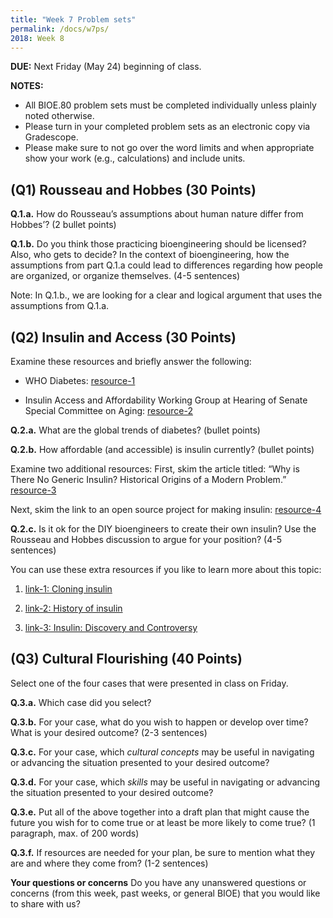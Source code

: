 ```yaml
---
title: "Week 7 Problem sets"
permalink: /docs/w7ps/
2018: Week 8
---
```


**DUE:** Next Friday (May 24) beginning of class.

**NOTES:**
  - All BIOE.80 problem sets must be completed individually unless plainly noted otherwise.
  - Please turn in your completed problem sets as an electronic copy via Gradescope.
  - Please make sure to not go over the word limits and when appropriate show your work (e.g., calculations) and include units.

## (Q1)  Rousseau and Hobbes (30 Points)

**Q.1.a.** How do Rousseau’s assumptions about human nature differ from Hobbes’? (2 bullet points)
 
**Q.1.b.** Do you think those practicing bioengineering should be licensed? Also, who gets to decide?
In the context of bioengineering, how the assumptions from part Q.1.a could lead to differences regarding 
how people are organized, or organize themselves. (4-5 sentences)

Note: In Q.1.b., we are looking for a clear and logical argument that uses the assumptions from Q.1.a.


## (Q2) Insulin and Access (30 Points)

Examine these resources and briefly answer the following: 

- WHO Diabetes: [resource-1](https://www.who.int/en/news-room/fact-sheets/detail/diabetes)

- Insulin Access and Affordability Working Group at 
Hearing of Senate Special Committee on Aging: [resource-2](http://www.diabetes.org/newsroom/press-releases/2018/insulin-affordability-white-paper-release.html)

**Q.2.a.** What are the global trends of diabetes? (bullet points)

**Q.2.b.** How affordable (and accessible) is insulin currently? (bullet points)

Examine two additional resources: 
First, skim the article titled: “Why is There No Generic Insulin? Historical Origins of a Modern Problem.” [resource-3](https://www.nejm.org/doi/full/10.1056/NEJMms1411398)

Next, skim the link to an open source project for making insulin: [resource-4](http://openinsulin.org/)

**Q.2.c.**  Is it ok for the DIY bioengineers to create their own insulin? Use the Rousseau and Hobbes discussion to argue for your position? (4-5 sentences)

You can use these extra resources if  you like to learn more about this topic: 

1. [link-1: Cloning insulin](https://www.gene.com/stories/cloning-insulin)

2. [link-2: History of insulin](https://www.ncbi.nlm.nih.gov/pmc/articles/PMC3714061/)

3. [link-3: Insulin: Discovery and Controversy](http://clinchem.aaccjnls.org/content/48/12/2270.long#sec-18)


## (Q3) Cultural Flourishing (40 Points)

Select one of the four cases that were presented in class on Friday.

**Q.3.a.** Which case did you select?

**Q.3.b.** For your case, what do you wish to happen or develop over time?  What is your desired outcome? (2-3 sentences)

**Q.3.c.** For your case, which *cultural concepts* may be useful in navigating or advancing the situation presented to your desired outcome? 

**Q.3.d.** For your case, which *skills* may be useful in navigating or advancing the situation presented to your desired outcome?

**Q.3.e.**  Put all of the above together into a draft plan that might cause the future you wish for to come true or at least be more likely to come true? (1 paragraph, max. of 200 words) 

**Q.3.f.** If resources are needed for your plan, be sure to mention what they are and where they come from? (1-2 sentences)

**Your questions or concerns** Do you have any unanswered questions or concerns (from this week, past weeks, or general BIOE) that you would like to share with us?



